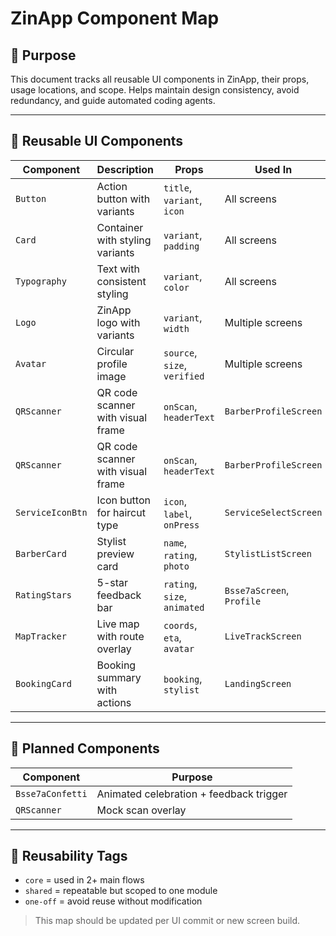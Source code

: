 # ZinApp Component Map

## 🧭 Purpose
This document tracks all reusable UI components in ZinApp, their props, usage locations, and scope. Helps maintain design consistency, avoid redundancy, and guide automated coding agents.

---

## 🔩 Reusable UI Components

| Component        | Description                       | Props                      | Used In                   | Tags       |
|------------------|-----------------------------------|----------------------------|---------------------------|------------|
| `Button`         | Action button with variants       | `title`, `variant`, `icon` | All screens                | `core`     |
| `Card`           | Container with styling variants   | `variant`, `padding`       | All screens                | `core`     |
| `Typography`     | Text with consistent styling      | `variant`, `color`         | All screens                | `core`     |
| `Logo`           | ZinApp logo with variants         | `variant`, `width`         | Multiple screens           | `core`     |
| `Avatar`         | Circular profile image            | `source`, `size`, `verified` | Multiple screens         | `core`     |
| `QRScanner`      | QR code scanner with visual frame | `onScan`, `headerText`     | `BarberProfileScreen`      | `core`     |
| `QRScanner`      | QR code scanner with visual frame | `onScan`, `headerText`     | `BarberProfileScreen`      | `core`     |
| `ServiceIconBtn` | Icon button for haircut type      | `icon`, `label`, `onPress` | `ServiceSelectScreen`     | `core`     |
| `BarberCard`     | Stylist preview card              | `name`, `rating`, `photo`  | `StylistListScreen`       | `shared`   |
| `RatingStars`    | 5-star feedback bar               | `rating`, `size`, `animated`| `Bsse7aScreen`, `Profile` | `shared`   |
| `MapTracker`     | Live map with route overlay       | `coords`, `eta`, `avatar`  | `LiveTrackScreen`         | `core`     |
| `BookingCard`    | Booking summary with actions      | `booking`, `stylist`       | `LandingScreen`           | `shared`   |

---

## 🧪 Planned Components

| Component        | Purpose                                  |
|------------------|-------------------------------------------|
| `Bsse7aConfetti` | Animated celebration + feedback trigger   |
| `QRScanner`      | Mock scan overlay                        |

---

## 🔖 Reusability Tags

- `core` = used in 2+ main flows
- `shared` = repeatable but scoped to one module
- `one-off` = avoid reuse without modification

> This map should be updated per UI commit or new screen build.
